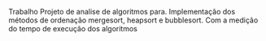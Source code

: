 Trabalho Projeto de analise de algoritmos para. Implementação dos métodos de ordenação mergesort, heapsort e bubblesort. Com a medição do tempo de execução dos algoritmos
